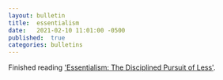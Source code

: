 ```yaml
---
layout:	bulletin
title:	essentialism
date:	2021-02-10 11:01:00 -0500
published:	true
categories: bulletins
---
```

Finished reading ['Essentialism: The Disciplined Pursuit of Less'](https://www.goodreads.com/book/show/18077875-essentialism).
